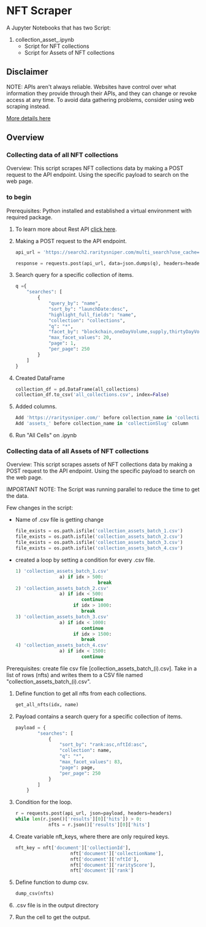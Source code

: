 # NFT Scraper

A Jupyter Notebooks that has two Script:
1. collection_asset_.ipynb
   - Script for NFT collections
   - Script for Assets of NFT collections

## Disclaimer

NOTE: APIs aren't always reliable. Websites have control over what information they provide through their APIs, and they can change or revoke access at any time. To avoid data gathering problems, consider using web scraping instead.

[More details here](https://blog.diffbot.com/why-dont-all-websites-have-an-api-and-what-can-you-do-about-it/)

## Overview

### Collecting data of all NFT collections

Overview: This script scrapes NFT collections data by making a POST request to the API endpoint. Using the specific payload to search on the web page.

### to begin

Prerequisites: Python installed and established a virtual environment with required package.

1. To learn more about Rest API [click here](https://realpython.com/api-integration-in-python/#rest-and-python-consuming-apis).
2. Making a POST request to the API endpoint.
    
    ```python
    api_url = 'https://search2.raritysniper.com/multi_search?use_cache=true&x-typesense-api-key=KEY'
    
    response = requests.post(api_url, data=json.dumps(q), headers=headers)
    ```
    
3. Search query for a specific collection of items.
    
    ```python
    q ={
        "searches": [
            {
                "query_by": "name",
                "sort_by": "launchDate:desc",
                "highlight_full_fields": "name",
                "collection": "collections",
                "q": "*",
                "facet_by": "blockchain,oneDayVolume,supply,thirtyDayVolume,totalVolume,sevenDayVolume,floorPrice",
                "max_facet_values": 20,
                "page": 1,
                "per_page": 250
            }
        ]
    }
    ```
    
4. Created DataFrame
    
    ```python
    collection_df = pd.DataFrame(all_collections)
    collection_df.to_csv('all_collections.csv', index=False)
    ```
    
5. Added columns.
    
    ```python
    Add 'https://raritysniper.com/' before collection_name in 'collectionSlug' column
    Add 'assets_' before collection_name in 'collectionSlug' column
    ```
    
6. Run "All Cells" on .ipynb

### Collecting data of all Assets of NFT collections

Overview: This script scrapes assets of NFT collections data by making a POST request to the API endpoint. Using the specific payload to search on the web page.

IMPORTANT NOTE: The Script was running parallel to reduce the time to get the data.

Few changes in the script:

- Name of .csv file is getting change
    
    ```python
    file_exists = os.path.isfile('collection_assets_batch_1.csv')
    file_exists = os.path.isfile('collection_assets_batch_2.csv')
    file_exists = os.path.isfile('collection_assets_batch_3.csv')
    file_exists = os.path.isfile('collection_assets_batch_4.csv')
    ```
    
- created a loop by setting a condition for every .csv file.
    
    ```python
    1) 'collection_assets_batch_1.csv'
    				a) if idx > 500:
    							  break
    2) 'collection_assets_batch_2.csv'
    				a) if idx < 500:
    				        continue
    					 if idx > 1000:
    				        break
    3) 'collection_assets_batch_3.csv'
    				a) if idx < 1000:
    				        continue
    					 if idx > 1500:
    				        break
    4) 'collection_assets_batch_4.csv'
    				a) if idx < 1500:
    				        continue
    ```
    

Prerequisites: create file csv file [collection_assets_batch_(i).csv]. Take in a list of rows (nfts) and writes them to a CSV file named "collection_assets_batch_(i).csv".

1. Define function to get all nfts from each collections.
    
    ```python
    get_all_nfts(idx, name)
    ```
    
2. Payload contains a search query for a specific collection of items.
    
    ```python
    payload = {
            "searches": [
                {
                    "sort_by": "rank:asc,nftId:asc",
                    "collection": name,
                    "q": "*",
                    "max_facet_values": 83,
                    "page": page,
                    "per_page": 250
                }
            ]
        }
    ```
    
3. Condition for the loop.
    
    ```python
    r = requests.post(api_url, json=payload, headers=headers)
    while len(r.json()['results'][0]['hits']) > 0:
    			nfts = r.json()['results'][0]['hits']
    ```
    
4. Create variable nft_keys, where there are only required keys.
    
    ```python
    nft_key = nft['document']['collectionId'],
    					nft['document']['collectionName'],
    					nft['document']['nftId'],
    					nft['document']['rarityScore'],
    					nft['document']['rank']
    ```
    
5. Define function to dump csv.
    
    ```python
    dump_csv(nfts)
    ```

6. .csv file is in the output directory
   
7. Run the cell to get the output.